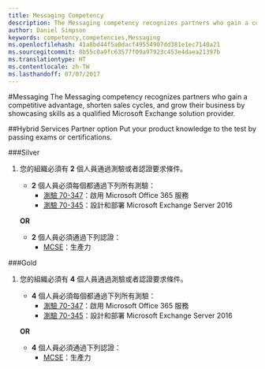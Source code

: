 ```yaml
---
title: Messaging Competency
description: The Messaging competency recognizes partners who gain a competitive advantage, shorten sales cycles, and grow their business by showcasing skills as a qualified Microsoft Exchange solution provider.
author: Daniel Simpson
keywords: competency,competencies,Messaging
ms.openlocfilehash: 41a8bd44f5a0dacf49554907dd381e1ec7140a21
ms.sourcegitcommit: 8b55c0a9fc63577f09a97923c453e4daea21397b
ms.translationtype: HT
ms.contentlocale: zh-TW
ms.lasthandoff: 07/07/2017
---
```

#<a name="messaging"></a>Messaging
The Messaging competency recognizes partners who gain a competitive advantage, shorten sales cycles, and grow their business by showcasing skills as a qualified Microsoft Exchange solution provider.

##<a name="hybrid-services-partner-option"></a>Hybrid Services Partner option
Put your product knowledge to the test by passing exams or certifications.

###<a name="silver"></a>Silver
1. 您的組織必須有 **2** 個人員通過測驗或者認證要求條件。
    
    - **2** 個人員必須每個都通過下列所有測驗：
        - [測驗 70-347](https://www.microsoft.com/en-us/learning/exam-70-347.aspx)：啟用 Microsoft Office 365 服務
        - [測驗 70-345](https://www.microsoft.com/en-us/learning/exam-70-345.aspx)：設計和部署 Microsoft Exchange Server 2016

    **OR**

     - **2** 個人員必須通過下列認證：
        - [MCSE](https://www.microsoft.com/en-us/learning/mcse-productivity-certification.aspx)：生產力

###<a name="gold"></a>Gold
1. 您的組織必須有 **4** 個人員通過測驗或者認證要求條件。

    - **4** 個人員必須每個都通過下列所有測驗：
        - [測驗 70-347](https://www.microsoft.com/en-us/learning/exam-70-347.aspx)：啟用 Microsoft Office 365 服務
        - [測驗 70-345](https://www.microsoft.com/en-us/learning/exam-70-345.aspx)：設計和部署 Microsoft Exchange Server 2016

    **OR**

    - **4** 個人員必須通過下列認證：
        - [MCSE](https://www.microsoft.com/en-us/learning/mcse-productivity-certification.aspx)：生產力


